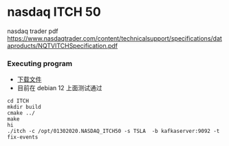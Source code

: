 # nasdaq ITCH 50

nasdaq trader pdf
https://www.nasdaqtrader.com/content/technicalsupport/specifications/dataproducts/NQTVITCHSpecification.pdf

### Executing program

* [下载文件](https://emi.nasdaq.com/ITCH/Nasdaq%20ITCH/)
*  目前在 debian 12 上面测试通过
```
cd ITCH
mkdir build
cmake ../
make
hi
./itch -c /opt/01302020.NASDAQ_ITCH50 -s TSLA  -b kafkaserver:9092 -t fix-events 
```
